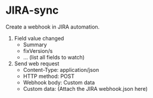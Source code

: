 # JIRA-sync

Create a webhook in JIRA automation.

1. Field value changed
    * Summary
    * fixVersion/s
    * ... (list all fields to watch)
2. Send web request
    * Content-Type: application/json
    * HTTP method: POST
    * Webhook body: Custom data
    * Custom data: (Attach the JIRA webhook.json here)


